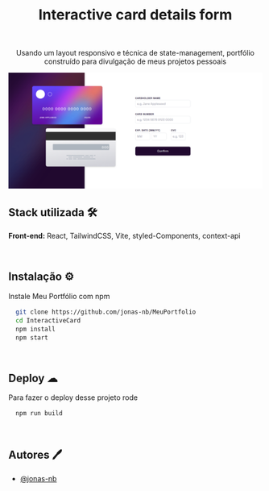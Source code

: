 <h1 align='center'>Interactive card details form</h1>
</br>
<p align='center'>Usando um layout responsivo e técnica de state-management, portfólio construído para divulgação de meus projetos pessoais</p>

<img src='src/assets/images/app.png/'>
<br/>

<h2>Stack utilizada 🛠</h2>
<p><b>Front-end:</b> React, TailwindCSS, Vite, styled-Components, context-api</p>

</br>

## Instalação ⚙

Instale Meu Portfólio com npm

```bash
  git clone https://github.com/jonas-nb/MeuPortfolio
  cd InteractiveCard
  npm install
  npm start
```

<br/>

## Deploy ☁

Para fazer o deploy desse projeto rode

```bash
  npm run build
```

<br/>

## Autores 🖊

-   [@jonas-nb](https://www.github.com/jonas-nb)
